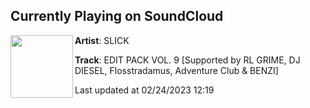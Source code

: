 ## Currently Playing on SoundCloud

[<img align="left" width="100" src="https://i1.sndcdn.com/artworks-yPnZQMy4GkP1NDE6-IEgemQ-t500x500.jpg">](https://soundcloud.com/djslickmusic/edit-pack-vol-9)

**Artist**: SLICK 

**Track**: EDIT PACK VOL. 9 [Supported by RL GRIME, DJ DIESEL, Flosstradamus, Adventure Club & BENZI]

Last updated at 02/24/2023 12:19
